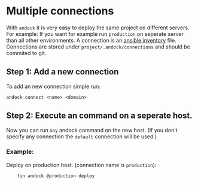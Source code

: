 # Multiple connections  
With `andock` it is very easy to deploy the same project on different servers. For example: If you want for example run `production` on seperate server than all other environments.
A connection is an [ansible inventory](https://docs.ansible.com/ansible/latest/user_guide/intro_inventory.html) file. Connections are stored under `project/.andock/connections` and should be commited to git.
## Step 1: Add a new connection
To add an new connection simple run: 
```
andock connect <name> <domain>
```

## Step 2: Execute an command on a seperate host. 
Now you can run `any` andock command on the new host. (If you don't specify any connection the `default` connection will be used.)

### Example:
Deploy on production host. (connection name is `production`):
```
    fin andock @production deploy
```

